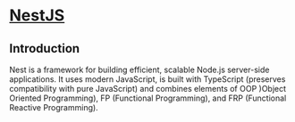 # [NestJS](https://docs.nestjs.com/)

## Introduction

Nest is a framework for building efficient, scalable Node.js server-side applications. It uses modern JavaScript, is built with TypeScript (preserves compatibility with pure JavaScript) and combines elements of OOP )Object Oriented Programming), FP (Functional Programming), and FRP (Functional Reactive Programming).


